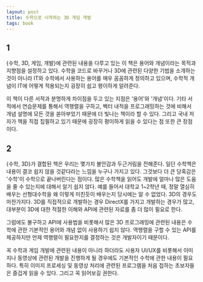 ```yaml
---
layout: post
title: 수학으로 시작하는 3D 게임 개발
tags: book
---
```


## 1
{수학, 3D, 게임, 개발}에 관련된 내용을 다루고 있는 이 책은 용어와 개념이라는 목적과 지향점을 설정하고 있다. 수학을 코드로 바꾸거나 3D에 관련된 다양한 기법을 소개하는 것이 아니라 IT와 수학에서 사용하는 용어를 매우 꼼꼼하게 정의하고 있으며, 수학적 개념이 IT에 어떻게 적용되는지 굉장히 쉽고 평이하게 알려준다.

이 책이 다른 서적과 분명하게 차이점을 두고 있는 지점은 '용어'와 '개념'이다. 기타 서적에서 연습문제를 통해서 역행렬을 구하고, 벡터 내적을 프로그래밍하는 것에 비해서 개념 설명에 모든 것을 쏟아부었기 때문에 더 빛나는 책이라 할 수 있다. 그리고 국내 저자가 책을 직접 집필하고 있기 때문에 굉장히 평이하게 읽을 수 있다는 점 또한 큰 장점이다.

## 2
{수학, 3D}가 결합된 책은 우리는 몇가지 불안감과 두근거림을 전해준다. 일단 수학책은 내용이 결코 쉽지 않을 것같다라는 느낌을 누구나 가지고 있다. 그것보다 더 큰 당혹감은 '수학'이 수학으로 끝나버린다는 점이다. 많은 수학책을 읽어도 개발에 얼마나 많은 도움을 줄 수 있는지에 대해서 알기 쉽지 않다. 예를 들어서 대학교 1~2학년 때, 정말 열심히 배우는 선형대수학을 왜 이렇게 미친듯이 배우는지 당시에는 알 수 없었다. 3D의 경우도 마찬가지다. 3D를 직접적으로 개발하는 경우 DirectX를 가지고 개발하는 경우가 많고, 대부분이 3D에 대한 적절한 이해와 API에 관련된 자료를 좀 더 많이 필요로 한다.

그럼에도 불구하고 API에 사용법을 비롯해서 많은 3D 프로그래밍에 관련된 내용은 수학에 관한 기본적인 용어와 개념 없이 사용하기 쉽지 않다. 역행렬을 구할 수 있는 API를 제공하지만 언제 역행렬이 필요한지를 결정하는 것은 개발자이기 때문이다.

꼭 수학과 게임 개발에 관련된 내용이 아니라 하더라도 사용자 UI/UX를 비롯해서 이미지나 동영상에 관련된 개발을 진행하게 될 경우에도 기본적인 수학에 관한 내용이 필요하다. 특히 이미지 프로세싱 및 동영상 처리에 관련된 프로그램을 처음 접하는 초보자들은 즐겁게 읽을 수 있다. 그리고 꼭 읽어보길 권한다.